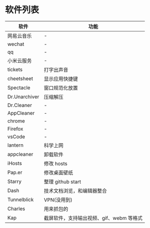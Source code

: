 # 软件列表

| 软件          | 功能                                     |
| ------------- | ---------------------------------------- |
| 网易云音乐    | -                                        |
| wechat        | -                                        |
| qq            | -                                        |
| 小米云服务    | -                                        |
| tickets       | 打字出声音                               |
| cheetsheet    | 显示应用快捷键                           |
| Spectacle     | 窗口规范化放置                           |
| Dr.Unarchiver | 压缩解压                                 |
| Dr.Cleaner    | -                                        |
| AppCleaner    | -                                        |
| chrome        | -                                        |
| Firefox       | -                                        |
| vsCode        | -                                        |
| lantern       | 科学上网                                 |
| appcleaner    | 卸载软件                                 |
| iHosts        | 修改 hosts                               |
| Pap.er        | 修改桌面壁纸                             |
| Starry        | 整理 github start                        |
| Dash          | 技术文档浏览，和编辑器整合               |
| Tunnelblick   | VPN(没用到)                              |
| Charles       | 用来抓包的                               |
| Kap           | 截屏软件，支持输出视频、gif、webm 等格式 |
